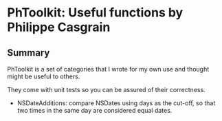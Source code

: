 PhToolkit: Useful functions by Philippe Casgrain
================================================

Summary
-------

PhToolkit is a set of categories that I wrote for my own use and thought might be useful to others.

They come with unit tests so you can be assured of their correctness.

* NSDateAdditions: compare NSDates using days as the cut-off, so that two times in the same day
  are considered equal dates.

